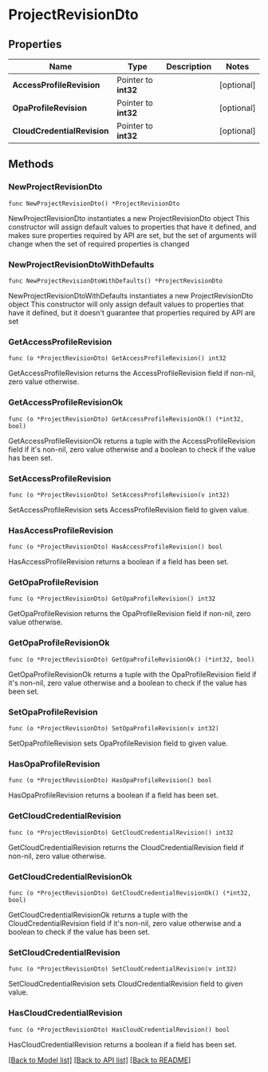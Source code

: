 # ProjectRevisionDto

## Properties

Name | Type | Description | Notes
------------ | ------------- | ------------- | -------------
**AccessProfileRevision** | Pointer to **int32** |  | [optional] 
**OpaProfileRevision** | Pointer to **int32** |  | [optional] 
**CloudCredentialRevision** | Pointer to **int32** |  | [optional] 

## Methods

### NewProjectRevisionDto

`func NewProjectRevisionDto() *ProjectRevisionDto`

NewProjectRevisionDto instantiates a new ProjectRevisionDto object
This constructor will assign default values to properties that have it defined,
and makes sure properties required by API are set, but the set of arguments
will change when the set of required properties is changed

### NewProjectRevisionDtoWithDefaults

`func NewProjectRevisionDtoWithDefaults() *ProjectRevisionDto`

NewProjectRevisionDtoWithDefaults instantiates a new ProjectRevisionDto object
This constructor will only assign default values to properties that have it defined,
but it doesn't guarantee that properties required by API are set

### GetAccessProfileRevision

`func (o *ProjectRevisionDto) GetAccessProfileRevision() int32`

GetAccessProfileRevision returns the AccessProfileRevision field if non-nil, zero value otherwise.

### GetAccessProfileRevisionOk

`func (o *ProjectRevisionDto) GetAccessProfileRevisionOk() (*int32, bool)`

GetAccessProfileRevisionOk returns a tuple with the AccessProfileRevision field if it's non-nil, zero value otherwise
and a boolean to check if the value has been set.

### SetAccessProfileRevision

`func (o *ProjectRevisionDto) SetAccessProfileRevision(v int32)`

SetAccessProfileRevision sets AccessProfileRevision field to given value.

### HasAccessProfileRevision

`func (o *ProjectRevisionDto) HasAccessProfileRevision() bool`

HasAccessProfileRevision returns a boolean if a field has been set.

### GetOpaProfileRevision

`func (o *ProjectRevisionDto) GetOpaProfileRevision() int32`

GetOpaProfileRevision returns the OpaProfileRevision field if non-nil, zero value otherwise.

### GetOpaProfileRevisionOk

`func (o *ProjectRevisionDto) GetOpaProfileRevisionOk() (*int32, bool)`

GetOpaProfileRevisionOk returns a tuple with the OpaProfileRevision field if it's non-nil, zero value otherwise
and a boolean to check if the value has been set.

### SetOpaProfileRevision

`func (o *ProjectRevisionDto) SetOpaProfileRevision(v int32)`

SetOpaProfileRevision sets OpaProfileRevision field to given value.

### HasOpaProfileRevision

`func (o *ProjectRevisionDto) HasOpaProfileRevision() bool`

HasOpaProfileRevision returns a boolean if a field has been set.

### GetCloudCredentialRevision

`func (o *ProjectRevisionDto) GetCloudCredentialRevision() int32`

GetCloudCredentialRevision returns the CloudCredentialRevision field if non-nil, zero value otherwise.

### GetCloudCredentialRevisionOk

`func (o *ProjectRevisionDto) GetCloudCredentialRevisionOk() (*int32, bool)`

GetCloudCredentialRevisionOk returns a tuple with the CloudCredentialRevision field if it's non-nil, zero value otherwise
and a boolean to check if the value has been set.

### SetCloudCredentialRevision

`func (o *ProjectRevisionDto) SetCloudCredentialRevision(v int32)`

SetCloudCredentialRevision sets CloudCredentialRevision field to given value.

### HasCloudCredentialRevision

`func (o *ProjectRevisionDto) HasCloudCredentialRevision() bool`

HasCloudCredentialRevision returns a boolean if a field has been set.


[[Back to Model list]](../README.md#documentation-for-models) [[Back to API list]](../README.md#documentation-for-api-endpoints) [[Back to README]](../README.md)


